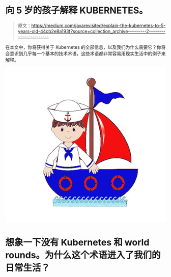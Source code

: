 # 向 5 岁的孩子解释 KUBERNETES。

> 原文：<https://medium.com/javarevisited/explain-the-kubernetes-to-5-years-old-44cb2e8a193f?source=collection_archive---------2----------------------->

在本文中，你将获得关于 Kubernetes 的全部信息，以及我们为什么需要它？你将会意识到几乎每一个基本的技术术语，这些术语都非常容易用现实生活中的例子来解释。

[![](img/9b667a842948c9142709972172fa80b3.png)](https://javarevisited.blogspot.com/2019/05/top-5-courses-to-learn-docker-and-kubernetes-for-devops.html)

# 想象一下没有 Kubernetes 和 world rounds。为什么这个术语进入了我们的日常生活？